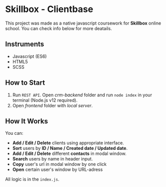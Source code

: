 # Skillbox - Clientbase
This project was made as a native javascript coursework for __Skillbox__ online school. You can check info below for more deatails.

## Instruments
- Javascript (ES6)
- HTML5
- SCSS

## How to Start
1. Run `REST API`. Open _crm-backend_ folder and run `node index` in your terminal (Node.js v12 required).
2. Open _frontend_ folder with _local server_.

## How It Works
You can:
- __Add / Edit / Delete__ clients using appropriate interface.
- __Sort__ users by __ID / Name / Created date / Updated date__.
- __Add / Edit / Delete__ different __contacts__ in modal window.
- __Search__ users by name in header input.
- __Copy__ user's url in modal window by one click
- __Open__ certain user's window by URL-adress

All logic is in the `index.js`.
